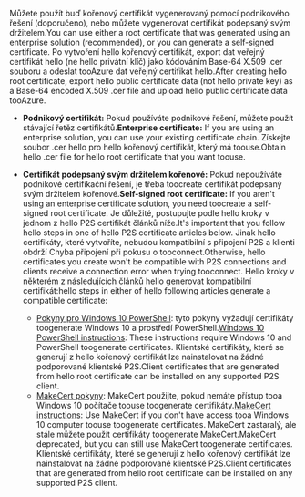 <span data-ttu-id="2f354-101">Můžete použít buď kořenový certifikát vygenerovaný pomocí podnikového řešení (doporučeno), nebo můžete vygenerovat certifikát podepsaný svým držitelem.</span><span class="sxs-lookup"><span data-stu-id="2f354-101">You can use either a root certificate that was generated using an enterprise solution (recommended), or you can generate a self-signed certificate.</span></span> <span data-ttu-id="2f354-102">Po vytvoření hello kořenový certifikát, export dat veřejný certifikát hello (ne hello privátní klíč) jako kódováním Base-64 X.509 .cer souboru a odeslat tooAzure dat veřejný certifikát hello.</span><span class="sxs-lookup"><span data-stu-id="2f354-102">After creating hello root certificate, export hello public certificate data (not hello private key) as a Base-64 encoded X.509 .cer file and upload hello public certificate data tooAzure.</span></span>

* <span data-ttu-id="2f354-103">**Podnikový certifikát:** Pokud používáte podnikové řešení, můžete použít stávající řetěz certifikátů.</span><span class="sxs-lookup"><span data-stu-id="2f354-103">**Enterprise certificate:** If you are using an enterprise solution, you can use your existing certificate chain.</span></span> <span data-ttu-id="2f354-104">Získejte soubor .cer hello pro hello kořenový certifikát, který má toouse.</span><span class="sxs-lookup"><span data-stu-id="2f354-104">Obtain hello .cer file for hello root certificate that you want toouse.</span></span>
* <span data-ttu-id="2f354-105">**Certifikát podepsaný svým držitelem kořenové:** Pokud nepoužíváte podnikové certifikační řešení, je třeba toocreate certifikát podepsaný svým držitelem kořenové.</span><span class="sxs-lookup"><span data-stu-id="2f354-105">**Self-signed root certificate:** If you aren't using an enterprise certificate solution, you need toocreate a self-signed root certificate.</span></span> <span data-ttu-id="2f354-106">Je důležité, postupujte podle hello kroky v jednom z hello P2S certifikát článků níže.</span><span class="sxs-lookup"><span data-stu-id="2f354-106">It's important that you follow hello steps in one of hello P2S certificate articles below.</span></span> <span data-ttu-id="2f354-107">Jinak hello certifikáty, které vytvoříte, nebudou kompatibilní s připojení P2S a klienti obdrží Chyba připojení při pokusu o tooconnect.</span><span class="sxs-lookup"><span data-stu-id="2f354-107">Otherwise, hello certificates you create won't be compatible with P2S connections and clients receive a connection error when trying tooconnect.</span></span> <span data-ttu-id="2f354-108">Hello kroky v některém z následujících článků hello generovat kompatibilní certifikát:</span><span class="sxs-lookup"><span data-stu-id="2f354-108">hello steps in either of hello following articles generate a compatible certificate:</span></span>

  * <span data-ttu-id="2f354-109">[Pokyny pro Windows 10 PowerShell](../articles/vpn-gateway/vpn-gateway-certificates-point-to-site.md): tyto pokyny vyžadují certifikáty toogenerate Windows 10 a prostředí PowerShell.</span><span class="sxs-lookup"><span data-stu-id="2f354-109">[Windows 10 PowerShell instructions](../articles/vpn-gateway/vpn-gateway-certificates-point-to-site.md): These instructions require Windows 10 and PowerShell toogenerate certificates.</span></span> <span data-ttu-id="2f354-110">Klientské certifikáty, které se generují z hello kořenový certifikát lze nainstalovat na žádné podporované klientské P2S.</span><span class="sxs-lookup"><span data-stu-id="2f354-110">Client certificates that are generated from hello root certificate can be installed on any supported P2S client.</span></span>
  * <span data-ttu-id="2f354-111">[MakeCert pokyny](../articles/vpn-gateway/vpn-gateway-certificates-point-to-site-makecert.md): MakeCert použijte, pokud nemáte přístup tooa Windows 10 počítače toouse toogenerate certifikáty.</span><span class="sxs-lookup"><span data-stu-id="2f354-111">[MakeCert instructions](../articles/vpn-gateway/vpn-gateway-certificates-point-to-site-makecert.md):  Use MakeCert if you don't have access tooa Windows 10 computer toouse toogenerate certificates.</span></span> <span data-ttu-id="2f354-112">MakeCert zastaralý, ale stále můžete použít certifikáty toogenerate MakeCert.</span><span class="sxs-lookup"><span data-stu-id="2f354-112">MakeCert deprecated, but you can still use MakeCert toogenerate certificates.</span></span> <span data-ttu-id="2f354-113">Klientské certifikáty, které se generují z hello kořenový certifikát lze nainstalovat na žádné podporované klientské P2S.</span><span class="sxs-lookup"><span data-stu-id="2f354-113">Client certificates that are generated from hello root certificate can be installed on any supported P2S client.</span></span>
